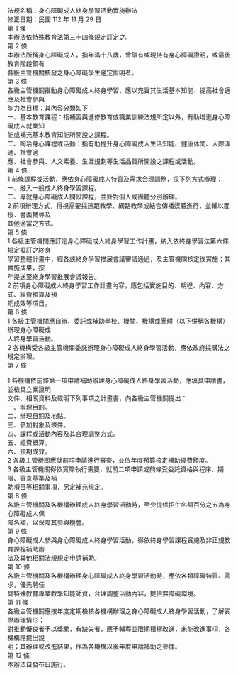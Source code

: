 法規名稱：身心障礙成人終身學習活動實施辦法  
修正日期：民國 112 年 11 月 29 日  
第 1 條  
本辦法依特殊教育法第三十四條規定訂定之。  
第 2 條  
本辦法所稱身心障礙成人，指年滿十八歲，曾領有或現持有身心障礙證明，或最後教育階段領有  
各級主管機關核發之身心障礙學生鑑定證明者。  
第 3 條  
各級主管機關推動身心障礙成人終身學習，應以充實其生活基本知能、提高社會適應及社會參與  
能力為目標；其內容分類如下：  
一、基本教育課程：指補習與進修教育或職業訓練法規所定以外，有助增進身心障礙成人就業知  
能或補充基本教育知能所開設之課程。  
二、陶冶身心課程或活動：指有助提升身心障礙成人生活知能、健康休閒、人際溝通、社會適  
應、社會參與、人文素養、生涯規劃等生活品質所開設之課程或活動。  
第 4 條  
1 前條課程或活動，應依身心障礙成人特質及需求合理調整，採下列方式辦理：  
一、融入一般成人終身學習課程。  
二、專就身心障礙成人開設課程，並針對個人或團體分別辦理。  
2 前項辦理方式，得視需要採遠距教學、網路教學或結合傳播媒體進行，並輔以面授、書面輔導及  
其他適當之方式。  
第 5 條  
1 各級主管機關應訂定身心障礙成人終身學習工作計畫，納入依終身學習法第六條規定擬訂之終身  
學習整體計畫中，經各該終身學習推展會議審議通過，及主管機關核定後實施；其實施成果，按  
年提送至終身學習推展會議報告。  
2 前項身心障礙成人終身學習工作計畫內容，應包括實施目的、期程、內容、方式、經費預算及預  
期成效等項目。  
第 6 條  
1 各級主管機關應自辦、委託或補助學校、機關、機構或團體（以下併稱各機構）辦理身心障礙成  
人終身學習活動。  
2 各機構受各級主管機關委託辦理身心障礙成人終身學習活動，應依政府採購法之規定辦理。  
第 7 條  


1 各機構依前條第一項申請補助辦理身心障礙成人終身學習活動，應填具申請書，並檢具立案證明  
文件、相關資料及載明下列事項之計畫書，向各級主管機關提出：  
一、辦理目的。  
二、辦理日期及地點。  
三、參加對象及條件。  
四、課程或活動內容及其合理調整方式。  
五、經費概算。  
六、預期成效。  
2 各級主管機關應就前項申請進行審查，並依年度預算核定補助經費額度。  
3 各級主管機關得依實際執行需要，就前二項申請或前條受委託資格與程序、期限、審查基準及補  
助項目等相關事項，另定補充規定。  
第 8 條  
各級主管機關及各機構辦理成人終身學習活動時，至少提供招生名額百分之五為身心障礙成人保  
障名額，以保障其參與機會。  
第 9 條  
身心障礙成人參與身心障礙成人終身學習活動，得依終身學習課程實施及非正規教育課程補助辦  
法及其他相關法規規定申請補助。  
第 10 條  
各級主管機關及各機構辦理身心障礙成人終身學習活動時，應依各類障礙特質、需求，優先聘任  
具特殊教育專業教學知能師資，合理調整活動內容，提供無障礙環境。  
第 11 條  
各級主管機關應按年度定期檢核各機構辦理之身心障礙成人終身學習活動，了解實際辦理情形；  
對推動優良者予以獎勵，有缺失者，應予輔導並限期積極改進，未能改進事項，各機構應提出說  
明；其辦理或改進結果，作為各機構以後年度申請補助之參據。  
第 12 條  
本辦法自發布日施行。  



